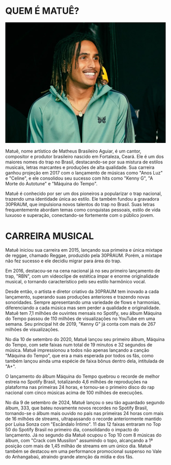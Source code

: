 # QUEM É MATUÊ?

![Imagem](fotos/matue.jpg)

Matuê, nome artístico de Matheus Brasileiro Aguiar, é um cantor, compositor e produtor brasileiro nascido em Fortaleza, Ceará. Ele é um dos maiores nomes do trap no Brasil, destacando-se por sua mistura de estilos musicais, letras marcantes e produções de alta qualidade. Sua carreira ganhou projeção em 2017 com o lançamento de músicas como "Anos Luz" e "Celine", e ele consolidou seu sucesso com hits como "Kenny G", "A Morte do Autotune" e "Máquina do Tempo".

Matuê é conhecido por ser um dos pioneiros a popularizar o trap nacional, trazendo uma identidade única ao estilo. Ele também fundou a gravadora 30PRAUM, que impulsiona novos talentos do trap no Brasil. Suas letras frequentemente abordam temas como conquistas pessoais, estilo de vida luxuoso e superação, conectando-se fortemente com o público jovem.

# CARREIRA MUSICAL

Matuê iniciou sua carreira em 2015, lançando sua primeira e única mixtape de reggae, chamado Reggae, produzido pela 30PRAUM. Porém, a mixtape não fez sucesso e ele decidiu migrar para área do trap.

Em 2016, destacou-se na cena nacional já no seu primeiro lançamento de trap, "RBN", com um videoclipe de estética ímpar e enorme originalidade musical, o tornando característico pelo seu estilo harmônico vocal.

Desde então, o artista e diretor criativo da 30PRAUM tem inovado a cada lançamento, superando suas produções anteriores e trazendo novas sonoridades. Sempre apresentando uma variedade de flows e harmonias, diferenciando a cada música mas sem perder a qualidade e originalidade. Matuê tem 7,1 milhões de ouvintes mensais no Spotify, seu álbum Máquina do Tempo passou de 110 milhões de visualizações no YouTube em uma semana. Seu principal hit de 2019, "Kenny G" já conta com mais de 267 milhões de visualizações.

No dia 10 de setembro do 2020, Matuê lançou seu primeiro álbum, Máquina do Tempo, com sete faixas num total de 19 minutos e 32 segundos de música. Matuê impressionou a todos não apenas lançando a canção "Máquina do Tempo", que era a mais esperada por todos os fãs, como também lançou ainda uma espécie de faixa bônus dentro dela, intitulada de "A+".

O lançamento do álbum Máquina do Tempo quebrou o recorde de melhor estreia no Spotify Brasil, totalizando 4,6 milhões de reproduções na plataforma nas primeiras 24 horas, e tornou-se o primeiro disco do rap nacional com cinco músicas acima de 100 milhões de execuções.

No dia 9 de setembro de 2024, Matuê lançou o seu tão aguardado segundo álbum, 333, que bateu novamente novos recordes no Spotify Brasil, tornando-se o álbum mais ouvido no país nas primeiras 24 horas com mais de 16 milhões de streams, ultrapassando o recorde anteriormente mantido por Luísa Sonza com "Escândalo Íntimo". 11 das 12 faixas entraram no Top 50 do Spotify Brasil no primeiro dia, consolidando o impacto do lançamento. Já no segundo dia Matuê ocupou o Top 10 com 8 músicas do álbum, com "Crack com Mussilon" assumindo o topo, alcançando a 1ª posição com mais de 1,45 milhão de streams em um único dia​. Matuê também se destacou em uma performance promocional suspenso no Vale do Anhangabaú, atraindo grande atenção da mídia e dos fãs​.